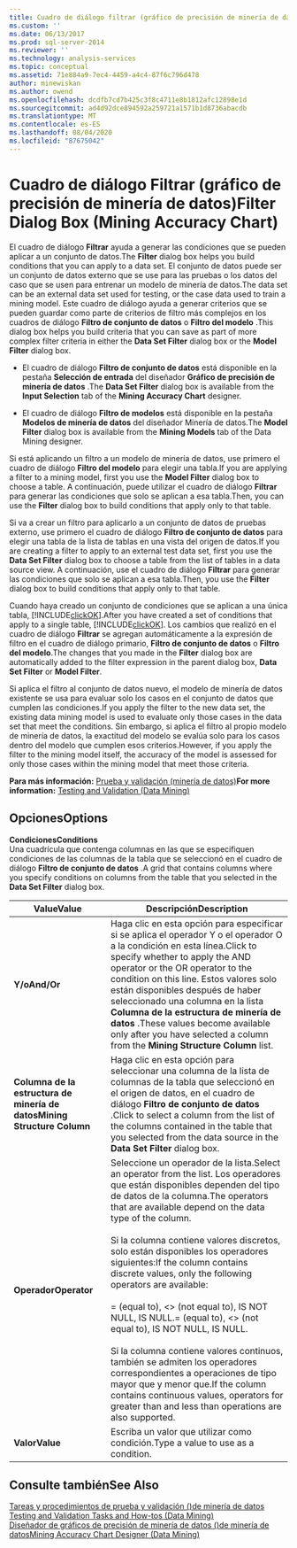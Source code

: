 ```yaml
---
title: Cuadro de diálogo filtrar (gráfico de precisión de minería de datos) | Microsoft Docs
ms.custom: ''
ms.date: 06/13/2017
ms.prod: sql-server-2014
ms.reviewer: ''
ms.technology: analysis-services
ms.topic: conceptual
ms.assetid: 71e884a9-7ec4-4459-a4c4-87f6c796d478
author: minewiskan
ms.author: owend
ms.openlocfilehash: dcdfb7cd7b425c3f8c4711e8b1812afc12898e1d
ms.sourcegitcommit: ad4d92dce894592a259721a1571b1d8736abacdb
ms.translationtype: MT
ms.contentlocale: es-ES
ms.lasthandoff: 08/04/2020
ms.locfileid: "87675042"
---
```

# <a name="filter-dialog-box-mining-accuracy-chart"></a><span data-ttu-id="f5bd2-102">Cuadro de diálogo Filtrar (gráfico de precisión de minería de datos)</span><span class="sxs-lookup"><span data-stu-id="f5bd2-102">Filter Dialog Box (Mining Accuracy Chart)</span></span>
  <span data-ttu-id="f5bd2-103">El cuadro de diálogo **Filtrar** ayuda a generar las condiciones que se pueden aplicar a un conjunto de datos.</span><span class="sxs-lookup"><span data-stu-id="f5bd2-103">The **Filter** dialog box helps you build conditions that you can apply to a data set.</span></span> <span data-ttu-id="f5bd2-104">El conjunto de datos puede ser un conjunto de datos externo que se use para las pruebas o los datos del caso que se usen para entrenar un modelo de minería de datos.</span><span class="sxs-lookup"><span data-stu-id="f5bd2-104">The data set can be an external data set used for testing, or the case data used to train a mining model.</span></span> <span data-ttu-id="f5bd2-105">Este cuadro de diálogo ayuda a generar criterios que se pueden guardar como parte de criterios de filtro más complejos en los cuadros de diálogo **Filtro de conjunto de datos** o **Filtro del modelo** .</span><span class="sxs-lookup"><span data-stu-id="f5bd2-105">This dialog box helps you build criteria that you can save as part of more complex filter criteria in either the **Data Set Filter** dialog box or the **Model Filter** dialog box.</span></span>  
  
-   <span data-ttu-id="f5bd2-106">El cuadro de diálogo **Filtro de conjunto de datos** está disponible en la pestaña **Selección de entrada** del diseñador **Gráfico de precisión de minería de datos** .</span><span class="sxs-lookup"><span data-stu-id="f5bd2-106">The **Data Set Filter** dialog box is available from the **Input Selection** tab of the **Mining Accuracy Chart** designer.</span></span>  
  
-   <span data-ttu-id="f5bd2-107">El cuadro de diálogo **Filtro de modelos** está disponible en la pestaña **Modelos de minería de datos** del diseñador Minería de datos.</span><span class="sxs-lookup"><span data-stu-id="f5bd2-107">The **Model Filter** dialog box is available from the **Mining Models** tab of the Data Mining designer.</span></span>  
  
 <span data-ttu-id="f5bd2-108">Si está aplicando un filtro a un modelo de minería de datos, use primero el cuadro de diálogo **Filtro del modelo** para elegir una tabla.</span><span class="sxs-lookup"><span data-stu-id="f5bd2-108">If you are applying a filter to a mining model, first you use the **Model Filter** dialog box to choose a table.</span></span> <span data-ttu-id="f5bd2-109">A continuación, puede utilizar el cuadro de diálogo **Filtrar** para generar las condiciones que solo se aplican a esa tabla.</span><span class="sxs-lookup"><span data-stu-id="f5bd2-109">Then, you can use the **Filter** dialog box to build conditions that apply only to that table.</span></span>  
  
 <span data-ttu-id="f5bd2-110">Si va a crear un filtro para aplicarlo a un conjunto de datos de pruebas externo, use primero el cuadro de diálogo **Filtro de conjunto de datos** para elegir una tabla de la lista de tablas en una vista del origen de datos.</span><span class="sxs-lookup"><span data-stu-id="f5bd2-110">If you are creating a filter to apply to an external test data set, first you use the **Data Set Filter** dialog box to choose a table from the list of tables in a data source view.</span></span> <span data-ttu-id="f5bd2-111">A continuación, use el cuadro de diálogo **Filtrar** para generar las condiciones que solo se aplican a esa tabla.</span><span class="sxs-lookup"><span data-stu-id="f5bd2-111">Then, you use the **Filter** dialog box to build conditions that apply only to that table.</span></span>  
  
 <span data-ttu-id="f5bd2-112">Cuando haya creado un conjunto de condiciones que se aplican a una única tabla, [!INCLUDE[clickOK](../includes/clickok-md.md)].</span><span class="sxs-lookup"><span data-stu-id="f5bd2-112">After you have created a set of conditions that apply to a single table, [!INCLUDE[clickOK](../includes/clickok-md.md)].</span></span> <span data-ttu-id="f5bd2-113">Los cambios que realizó en el cuadro de diálogo **Filtrar** se agregan automáticamente a la expresión de filtro en el cuadro de diálogo primario, **Filtro de conjunto de datos** o **Filtro del modelo**.</span><span class="sxs-lookup"><span data-stu-id="f5bd2-113">The changes that you made in the **Filter** dialog box are automatically added to the filter expression in the parent dialog box, **Data Set Filter** or **Model Filter**.</span></span>  
  
 <span data-ttu-id="f5bd2-114">Si aplica el filtro al conjunto de datos nuevo, el modelo de minería de datos existente se usa para evaluar solo los casos en el conjunto de datos que cumplen las condiciones.</span><span class="sxs-lookup"><span data-stu-id="f5bd2-114">If you apply the filter to the new data set, the existing data mining model is used to evaluate only those cases in the data set that meet the conditions.</span></span> <span data-ttu-id="f5bd2-115">Sin embargo, si aplica el filtro al propio modelo de minería de datos, la exactitud del modelo se evalúa solo para los casos dentro del modelo que cumplen esos criterios.</span><span class="sxs-lookup"><span data-stu-id="f5bd2-115">However, if you apply the filter to the mining model itself, the accuracy of the model is assessed for only those cases within the mining model that meet those criteria.</span></span>  
  
 <span data-ttu-id="f5bd2-116">**Para más información:** [Prueba y validación &#40;minería de datos&#41;](data-mining/testing-and-validation-data-mining.md)</span><span class="sxs-lookup"><span data-stu-id="f5bd2-116">**For more information:** [Testing and Validation &#40;Data Mining&#41;](data-mining/testing-and-validation-data-mining.md)</span></span>  
  
## <a name="options"></a><span data-ttu-id="f5bd2-117">Opciones</span><span class="sxs-lookup"><span data-stu-id="f5bd2-117">Options</span></span>  
 <span data-ttu-id="f5bd2-118">**Condiciones**</span><span class="sxs-lookup"><span data-stu-id="f5bd2-118">**Conditions**</span></span>  
 <span data-ttu-id="f5bd2-119">Una cuadrícula que contenga columnas en las que se especifiquen condiciones de las columnas de la tabla que se seleccionó en el cuadro de diálogo **Filtro de conjunto de datos** .</span><span class="sxs-lookup"><span data-stu-id="f5bd2-119">A grid that contains columns where you specify conditions on columns from the table that you selected in the **Data Set Filter** dialog box.</span></span>  
  
|<span data-ttu-id="f5bd2-120">Value</span><span class="sxs-lookup"><span data-stu-id="f5bd2-120">Value</span></span>|<span data-ttu-id="f5bd2-121">Descripción</span><span class="sxs-lookup"><span data-stu-id="f5bd2-121">Description</span></span>|  
|-----------|-----------------|  
|<span data-ttu-id="f5bd2-122">**Y/o**</span><span class="sxs-lookup"><span data-stu-id="f5bd2-122">**And/Or**</span></span>|<span data-ttu-id="f5bd2-123">Haga clic en esta opción para especificar si se aplica el operador Y o el operador O a la condición en esta línea.</span><span class="sxs-lookup"><span data-stu-id="f5bd2-123">Click to specify whether to apply the AND operator or the OR operator to the condition on this line.</span></span> <span data-ttu-id="f5bd2-124">Estos valores solo están disponibles después de haber seleccionado una columna en la lista **Columna de la estructura de minería de datos** .</span><span class="sxs-lookup"><span data-stu-id="f5bd2-124">These values become available only after you have selected a column from the **Mining Structure Column** list.</span></span>|  
|<span data-ttu-id="f5bd2-125">**Columna de la estructura de minería de datos**</span><span class="sxs-lookup"><span data-stu-id="f5bd2-125">**Mining Structure Column**</span></span>|<span data-ttu-id="f5bd2-126">Haga clic en esta opción para seleccionar una columna de la lista de columnas de la tabla que seleccionó en el origen de datos, en el cuadro de diálogo **Filtro de conjunto de datos** .</span><span class="sxs-lookup"><span data-stu-id="f5bd2-126">Click to select a column from the list of the columns contained in the table that you selected from the data source in the **Data Set Filter** dialog box.</span></span>|  
|<span data-ttu-id="f5bd2-127">**Operador**</span><span class="sxs-lookup"><span data-stu-id="f5bd2-127">**Operator**</span></span>|<span data-ttu-id="f5bd2-128">Seleccione un operador de la lista.</span><span class="sxs-lookup"><span data-stu-id="f5bd2-128">Select an operator from the list.</span></span> <span data-ttu-id="f5bd2-129">Los operadores que están disponibles dependen del tipo de datos de la columna.</span><span class="sxs-lookup"><span data-stu-id="f5bd2-129">The operators that are available depend on the data type of the column.</span></span><br /><br /> <span data-ttu-id="f5bd2-130">Si la columna contiene valores discretos, solo están disponibles los operadores siguientes:</span><span class="sxs-lookup"><span data-stu-id="f5bd2-130">If the column contains discrete values, only the following operators are available:</span></span><br /><br /> <span data-ttu-id="f5bd2-131">= (equal to), <> (not equal to), IS NOT NULL, IS NULL.</span><span class="sxs-lookup"><span data-stu-id="f5bd2-131">= (equal to), <> (not equal to), IS NOT NULL, IS NULL.</span></span><br /><br /> <span data-ttu-id="f5bd2-132">Si la columna contiene valores continuos, también se admiten los operadores correspondientes a operaciones de tipo mayor que y menor que.</span><span class="sxs-lookup"><span data-stu-id="f5bd2-132">If the column contains continuous values, operators for greater than and less than operations are also supported.</span></span>|  
|<span data-ttu-id="f5bd2-133">**Valor**</span><span class="sxs-lookup"><span data-stu-id="f5bd2-133">**Value**</span></span>|<span data-ttu-id="f5bd2-134">Escriba un valor que utilizar como condición.</span><span class="sxs-lookup"><span data-stu-id="f5bd2-134">Type a value to use as a condition.</span></span>|  
  
## <a name="see-also"></a><span data-ttu-id="f5bd2-135">Consulte también</span><span class="sxs-lookup"><span data-stu-id="f5bd2-135">See Also</span></span>  
 <span data-ttu-id="f5bd2-136">[Tareas y procedimientos de prueba y validación &#40;&#41;de minería de datos](data-mining/testing-and-validation-tasks-and-how-tos-data-mining.md) </span><span class="sxs-lookup"><span data-stu-id="f5bd2-136">[Testing and Validation Tasks and How-tos &#40;Data Mining&#41;](data-mining/testing-and-validation-tasks-and-how-tos-data-mining.md) </span></span>  
 [<span data-ttu-id="f5bd2-137">Diseñador de gráficos de precisión de minería de datos &#40;&#41;de minería de datos</span><span class="sxs-lookup"><span data-stu-id="f5bd2-137">Mining Accuracy Chart Designer &#40;Data Mining&#41;</span></span>](mining-accuracy-chart-designer-data-mining.md)  
  
  
